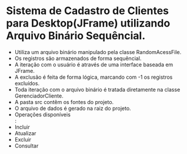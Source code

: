 # Sistema de Cadastro de Clientes para Desktop(JFrame) utilizando Arquivo Binário Sequêncial.

- Utiliza um arquivo binário manipulado pela classe RandomAcessFile.<br>
- Os registros são armazenados de forma sequêncial.<br>
- A iteração com o usuário é através de uma interface baseada em JFrame.<br>
- A exclusão é feita de forma lógica, marcando com -1 os registros excluídos.<br>
- Toda iteração com o arquivo binário é tratada diretamente na classe GerenciadorCliente.<br>
- A pasta src contêm os fontes do projeto.<br>
- O arquivo de dados é gerado na raiz do projeto.<br>
- Operações disponíveis<br>:
 - Incluir<br>
 - Atualizar<br>
 - Excluir<br>
 - Consultar<br>

